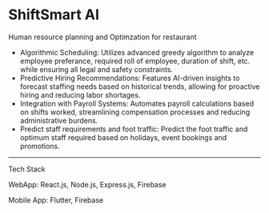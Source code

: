 <h1>ShiftSmart AI</h1>
<p>Human resource planning and Optimzation for restaurant</p>
<ul>
  <li>Algorithmic Scheduling: Utilizes advanced greedy algorithm to analyze employee preferance, required roll of employee, duration of shift, etc. while ensuring all legal and safety constraints.</li>
  <li>Predictive Hiring Recommendations: Features AI-driven insights to forecast staffing needs based on historical trends, allowing for proactive hiring and reducing labor shortages.</li>
  <li>Integration with Payroll Systems: Automates payroll calculations based on shifts worked, streamlining compensation processes and reducing administrative burdens.</li>
  <li>Predict staff requirements and foot traffic: Predict the foot traffic and optimum staff required based on holidays, event bookings and promotions.</li>
</ul>
<hr>
<p>Tech Stack</p>
<p>WebApp: React.js, Node.js, Express.js, Firebase</p>
<p>Mobile App: Flutter, Firebase</p>
